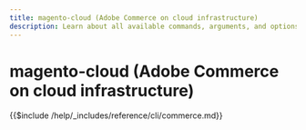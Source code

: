 ```yaml
---
title: magento-cloud (Adobe Commerce on cloud infrastructure)
description: Learn about all available commands, arguments, and options for Adobe Commerce magento-cloud command-line tool.
---
```


# magento-cloud (Adobe Commerce on cloud infrastructure)

{{$include /help/_includes/reference/cli/commerce.md}}
